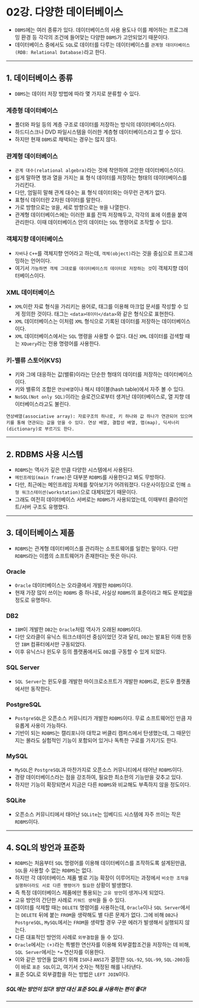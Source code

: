 # 02강. 다양한 데이터베이스
- `DBMS`에는 여러 종류가 있다. 데이터베이스의 사용  용도나 이를 제어하는 프로그래밍 환경 등 각각의 조건에 들어맞는 다양한 `DBMS`가 고안되었기 때문이다.
- 데이터베이스 중에서도 `SQL`로 데이터를 다루는 데이터베이스를 `관계형 데이터베이스(RDB: Relational Database)`라고 한다.

---

## 1. 데이터베이스 종류
- `DBMS`는 데이터 저장 방법에 따라 몇 가지로 분류할 수 있다.

### 계층형 데이터베이스
- 폴더와 파일 등의 계층 구조로 데이터를 저장하는 방식의 데이터베이스이다.
- 하드디스크나 DVD 파일시스템을 이러한 계층형 데이터베이스라고 할 수 있다.
- 하지만 현재 `DBMS`로 채택되는 경우는 많지 않다.

### 관계형 데이터베이스
- `관계 대수(relational algebra)`라는 것에 착안하여 고안한 데이터베이스이다.
- 쉽게 말하면 행과 열을 가지는 표 형식 데이터를 저장하는 형태의 데이터베이스를 가리킨다.
- 다만, 엄밀히 말해 관계 대수는 표 형식 데이터와는 아무런 관계가 없다.
- 표형식 데이터란 2차원 데이터를 말한다.
- 가로 방향으로는 `열`을, 세로 방향으로는 `행`을 나열한다.
- 관계형 데이터베이스에는 이러한 표를 잔뜩 저장해두고, 각각의 표에 이름을 붙여 관리한다. 이때 데이터베이스 안의 데이터는 `SQL` 명령어로 조작할 수 있다.

### 객체지향 데이터베이스
- `자바`나 `C++`를 객체지향 언어라고 하는데, `객체(object)`라는 것을 중심으로 프로그래밍하는 언어이다.
- 여기서 `가능하면 객체 그대로를 데이터베이스의 데이터로 저장하는 것`이 객체지향 데이터베이스이다.

### XML 데이터베이스
- `XML`이란 자료 형식을 가리키는 용어로, 태그를 이용해 마크업 문서를 작성할 수 있게 정의한 것이다.
태그는 `<data>데이터</data>`와 같은 형식으로 표현한다.
- `XML` 데이터베이스는 이처럼 `XML` 형식으로 기록된 데이터를 저장하는 데이터베이스이다.
- `XML` 데이터베이스에서는 `SQL` 명령을 사용할 수 없다. 대신 `XML` 데이터를 검색할 때는 `XQuery`라는 전용 명령어를 사용한다.

### 키-밸류 스토어(KVS)
- 키와 그에 대응하는 값(밸류)이라는 단순한 형태의 데이터를 저장하는 데이터베이스이다.
- 키와 밸류의 조합은 `연상배열`이나 해시 테이블(hash table)에서 자주 볼 수 있다.
- `NoSQL(Not only SQL)`이라는 슬로건으로부터 생겨난 데이터베이스로, 열 지향 데이터베이스라고도 불린다.

```
연상배열(associative array): 자료구조의 하나로, 키 하나와 값 하나가 연관되어 있으며 
키를 통해 연관되는 값을 얻을 수 있다. 연상 배열, 결합성 배열, 맵(map), 딕셔너리(dictionary)로 부르기도 한다.
```

---

## 2. RDBMS 사용 시스템
- `RDBMS`는 역사가 깊은 만큼 다양한 시스템에서 사용된다.
- `메인프레임(main frame)`은 대부분 `RDBMS`를 사용한다고 봐도 무방하다.
- 다만, 최근에는 메인프레임 자체를 찾아보기가 어려워졌다. 다운사이징으로 인해 `소형 워크스테이션(workstation)`으로 대체되었기 때문이다.
- 그래도 여전히 데이터베이스 서버로는 `RDBMS`가 사용되었는데, 이때부터 클라이언트/서버 구조도 유행했다.

---

## 3. 데이터베이스 제품
- `RDBMS`는 관계형 데이터베이스를 관리하는 소프트웨어를 일컫는 말이다. 다만 `RDBMS`라는 이름의 소프트웨어가 존재한다는 뜻은 아니다.

### Oracle
- `Oracle` 데이터베이스는 오라클에서 개발한 `RDBMS`이다.
- 현재 가장 많이 쓰이는 `RDBMS` 중 하나로, 사실상 `RDBMS`의 표준이라고 해도 문제없을 정도로 유명하다.

### DB2
- `IBM`이 개발한 `DB2`는 `Oracle`처럼 역사가 오래된 `RDBMS`이다.
- 다만 오라클이 유닉스 워크스테이션 중심이었던 것과 달리, `DB2`는 발표된 이래 한동안 `IBM` 컴퓨터에서만 구동되었다.
- 이후 유닉스나 윈도우 등의 플랫폼에서도 `DB2`를 구동할 수 있게 되었다.

### SQL Server
- `SQL Server`는 윈도우를 개발한 마이크로소프트가 개발한 `RDBMS`로, 윈도우 플랫폼에서만 동작한다.

### PostgreSQL
- `PostgreSQL`은 오픈소스 커뮤니티가 개발한 `RDBMS`이다. 무료 소프트웨어인 만큼 자유롭게 사용이 가능하다.
- 기반이 되는 `RDBMS`는 캘리포니아 대학교 버클리 캠퍼스에서 탄생했는데, 그 때문인지는 몰라도 실험적인 기능이 포함되어 있거나 독특한 구로를 가지기도 한다.

### MySQL
- `MySQL`은 `PostgreSQL`과 마찬가지로 오픈소스 커뮤니티에서 태어난 `RDBMS`이다.
- 경량 데이터베이스라는 점을 강조하여, 필요한 최소한의 기능만을 갖추고 있다.
- 하지만 기능이 확장되면서 지금은 다른 `RDBMS`와 비교해도 부족하지 않을 정도이다.

### SQLite
- 오픈소스 커뮤니티에서 태어난 `SQLite`는 임베디드 시스템에 자주 쓰이는 작은 `RDBMS`이다.

---

## 4. SQL의 방언과 표준화
- `RDBMS`는 처음부터 `SQL` 명령어를 이용해 데이터베이스를 조작하도록 설계된만큼, `SQL`을 사용할 수 없는 `RDBMS`는 없다.
- 하지만 각 데이터베이스 제품 별로 기능 확장이 이루어지는 과정에서 `비슷한 조작을 실행하더라도 서로 다른 명령어가 필요한` 상황이 발생했다.
- 즉 특정 데이터베이스 제품에만 통용되는 `고유 방언`이 생겨나게 되었다.
- 고유 방언의 간단한 사례로 `키워드 생략`을 들 수 있다.
- 데이터를 삭제할 때는 `DELETE` 명령어를 사용하는데, `Oracle`이나 `SQL Server`에서는 `DELETE` 뒤에 붙는 `FROM`을 생략해도 별 다른 문제가 없다. 그에 비해 `DB2`나 `PostgreSQL`, `MySQL`에서는 `FROM`을 생략할 경우 구문 에러가 발생해서 실행되지 않는다.
- 다른 대표적인 방언의 사례로 `외부결합`을 들 수 있다.
- `Oracle`에서는 `(+)`라는 특별한 연산자를 이용해 외부결합조건을 저장하는 데 비해, `SQL Server`에서는 `*=` 연산자를 이용한다.
- 이와 같은 방언들 없애기 위해 `ISO`나 `ANSI`가 결정한 `SQL-92`, `SQL-99`, `SQL-2003`등이 바로 `표준 SQL`이고, 여기서 숫자는 책정된 해를 나타낸다.
- 표준 SQL로 외부결합을 하는 방법은 `LEFT JOIN`이다.

##### SQL에는 방언이 있다! 방언 대신 표준 SQL을 사용하는 편이 좋다!

---